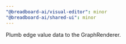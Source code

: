 ```yaml
---
"@breadboard-ai/visual-editor": minor
"@breadboard-ai/shared-ui": minor
---
```


Plumb edge value data to the GraphRenderer.
